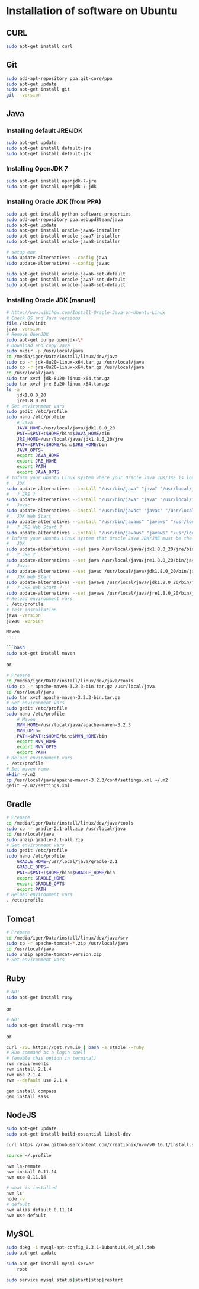 Installation of software on Ubuntu
==================================

CURL
----

```bash
sudo apt-get install curl
```

Git
---

```bash
sudo add-apt-repository ppa:git-core/ppa
sudo apt-get update
sudo apt-get install git
git --version
```

Java
----

### Installing default JRE/JDK ###

```bash
sudo apt-get update
sudo apt-get install default-jre
sudo apt-get install default-jdk
```

### Installing OpenJDK 7 ###

```bash
sudo apt-get install openjdk-7-jre
sudo apt-get install openjdk-7-jdk
```

### Installing Oracle JDK (from PPA) ###

```bash
sudo apt-get install python-software-properties
sudo add-apt-repository ppa:webupd8team/java
sudo apt-get update
sudo apt-get install oracle-java6-installer
sudo apt-get install oracle-java7-installer
sudo apt-get install oracle-java8-installer

# setup env
sudo update-alternatives --config java
sudo update-alternatives --config javac

sudo apt-get install oracle-java6-set-default
sudo apt-get install oracle-java7-set-default
sudo apt-get install oracle-java8-set-default
```

### Installing Oracle JDK (manual) ###

```bash
# http://www.wikihow.com/Install-Oracle-Java-on-Ubuntu-Linux
# Check OS and Java versions
file /sbin/init
java -version
# Remove OpenJDK
sudo apt-get purge openjdk-\*
# Download and copy Java
sudo mkdir -p /usr/local/java
cd /media/igor/Data/install/linux/dev/java
sudo cp -r jdk-8u20-linux-x64.tar.gz /usr/local/java
sudo cp -r jre-8u20-linux-x64.tar.gz /usr/local/java
cd /usr/local/java
sudo tar xvzf jdk-8u20-linux-x64.tar.gz
sudo tar xvzf jre-8u20-linux-x64.tar.gz
ls -a
	jdk1.8.0_20
	jre1.8.0_20
# Set environment vars
sudo gedit /etc/profile
sudo nano /etc/profile
	# Java
	JAVA_HOME=/usr/local/java/jdk1.8.0_20
	PATH=$PATH:$HOME/bin:$JAVA_HOME/bin
	JRE_HOME=/usr/local/java/jdk1.8.0_20/jre
	PATH=$PATH:$HOME/bin:$JRE_HOME/bin
	JAVA_OPTS=
	export JAVA_HOME
	export JRE_HOME
	export PATH
	export JAVA_OPTS
# Inform your Ubuntu Linux system where your Oracle Java JDK/JRE is located
#	JDK
sudo update-alternatives --install "/usr/bin/java" "java" "/usr/local/java/jdk1.8.0_20/jre/bin/java" 1
#	? JRE ?
sudo update-alternatives --install "/usr/bin/java" "java" "/usr/local/java/jre1.8.0_20/bin/java" 1
#	Javac
sudo update-alternatives --install "/usr/bin/javac" "javac" "/usr/local/java/jdk1.8.0_20/bin/javac" 1
#	JDK Web Start
sudo update-alternatives --install "/usr/bin/javaws" "javaws" "/usr/local/java/jdk1.8.0_20/bin/javaws" 1
#	? JRE Web Start ?
sudo update-alternatives --install "/usr/bin/javaws" "javaws" "/usr/local/java/jre1.8.0_20/bin/javaws" 1
# Inform your Ubuntu Linux system that Oracle Java JDK/JRE must be the default Java
#	JDK
sudo update-alternatives --set java /usr/local/java/jdk1.8.0_20/jre/bin/java
#	? JRE ?
sudo update-alternatives --set java /usr/local/java/jre1.8.0_20/bin/java
#	Javac
sudo update-alternatives --set javac /usr/local/java/jdk1.8.0_20/bin/javac
#	JDK Web Start
sudo update-alternatives --set javaws /usr/local/java/jdk1.8.0_20/bin/javaws
#	? JRE Web Start ?
sudo update-alternatives --set javaws /usr/local/java/jre1.8.0_20/bin/javaws
# Reload environment vars
. /etc/profile
# Test installation
java -version
javac -version

Maven
-----

```bash
sudo apt-get install maven
```
or
```bash
# Prepare
cd /media/igor/Data/install/linux/dev/java/tools
sudo cp -r apache-maven-3.2.3-bin.tar.gz /usr/local/java
cd /usr/local/java
sudo tar xvzf apache-maven-3.2.3-bin.tar.gz
# Set environment vars
sudo gedit /etc/profile
sudo nano /etc/profile
	# Maven
	MVN_HOME=/usr/local/java/apache-maven-3.2.3
	MVN_OPTS=
	PATH=$PATH:$HOME/bin:$MVN_HOME/bin
	export MVN_HOME
	export MVN_OPTS
	export PATH
# Reload environment vars
. /etc/profile
# Set maven remo
mkdir ~/.m2
cp /usr/local/java/apache-maven-3.2.3/conf/settings.xml ~/.m2
gedit ~/.m2/settings.xml
```

Gradle
------

```bash
# Prepare
cd /media/igor/Data/install/linux/dev/java/tools
sudo cp -r gradle-2.1-all.zip /usr/local/java
cd /usr/local/java
sudo unzip gradle-2.1-all.zip
# Set environment vars
sudo gedit /etc/profile
sudo nano /etc/profile
	GRADLE_HOME=/usr/local/java/gradle-2.1
	GRADLE_OPTS=
	PATH=$PATH:$HOME/bin:$GRADLE_HOME/bin
	export GRADLE_HOME
	export GRADLE_OPTS
	export PATH
# Reload environment vars
. /etc/profile
```

Tomcat
------

```bash
# Prepare
cd /media/igor/Data/install/linux/dev/java/srv
sudo cp -r apache-tomcat-*.zip /usr/local/java
cd /usr/local/java
sudo unzip apache-tomcat-version.zip
# Set environment vars
```

Ruby
----

```bash
# NO!
sudo apt-get install ruby
```
or
```bash
# NO!
sudo apt-get install ruby-rvm
```
or
```bash
curl -sSL https://get.rvm.io | bash -s stable --ruby
# Run command as a login shell
# (enable this option in terminal)
rvm requirements
rvm install 2.1.4
rvm use 2.1.4
rvm --default use 2.1.4

gem install compass
gem install sass
```

NodeJS
------

```bash
sudo apt-get update
sudo apt-get install build-essential libssl-dev

curl https://raw.githubusercontent.com/creationix/nvm/v0.16.1/install.sh | sh

source ~/.profile

nvm ls-remote
nvm install 0.11.14
nvm use 0.11.14

# what is installed
nvm ls
node -v
# default
nvm alias default 0.11.14
nvm use default
```

MySQL
-----

```bash
sudo dpkg -i mysql-apt-config_0.3.1-1ubuntu14.04_all.deb
sudo apt-get update

sudo apt-get install mysql-server
	root
```

```bash
sudo service mysql status|start|stop|restart
```
